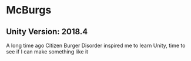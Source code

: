 # McBurgs
## Unity Version: 2018.4
A long time ago Citizen Burger Disorder inspired me to learn Unity, time to see if I can make something like it
